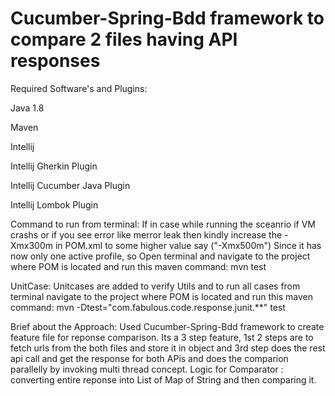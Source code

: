 # Cucumber-Spring-Bdd framework to compare 2 files having API responses

Required Software's and Plugins:

Java 1.8

Maven

Intellij

Intellij Gherkin Plugin

Intellij Cucumber Java Plugin

Intellij Lombok Plugin



Command to run from terminal:
If in case while running the sceanrio if VM crashs or if you see error like merror leak then kindly increase the -Xmx300m in POM.xml to some higher value say ("-Xmx500m")
Since it has now only one active profile, so Open terminal and navigate to the project where POM is located and run this maven command:
 mvn test

UnitCase: Unitcases are added to verify Utils and to run all cases from terminal navigate to the project where POM is located and run this maven command:
mvn -Dtest="com.fabulous.code.response.junit.**" test

Brief about the Approach:
Used Cucumber-Spring-Bdd framework to create feature file for reponse comparison. Its a 3 step feature, 1st 2 steps are to fetch urls from the both files and store it in object and 3rd step does the rest api call and get the response for both APis and does the comparion parallelly by invoking multi thread concept.
Logic for Comparator : converting entire reponse into List of Map of String and then comparing it.


